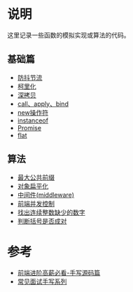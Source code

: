 # 说明

这里记录一些函数的模拟实现或算法的代码。

## 基础篇

* [防抖节流](./base/%E9%98%B2%E6%8A%96%E8%8A%82%E6%B5%81.md)
* [柯里化](./base//%E6%9F%AF%E9%87%8C%E5%8C%96.md)
* [深拷贝](./base//%E6%B7%B1%E6%8B%B7%E8%B4%9D.md)
* [call、apply、bind](./base/call%E3%80%81apply%E3%80%81bind.md)
* [new操作符](./base/new%E6%93%8D%E4%BD%9C%E7%AC%A6.md)
* [instanceof](./base/instanceof.md)
* [Promise](./base/Promise.md)
* [flat](./base/flat.md)

## 算法

* [最大公共前缀](./%E7%AE%97%E6%B3%95/%E6%9C%80%E5%A4%A7%E5%85%AC%E5%85%B1%E5%89%8D%E7%BC%80.md)
* [对象扁平化](./%E7%AE%97%E6%B3%95/%E5%AF%B9%E8%B1%A1%E6%89%81%E5%B9%B3%E5%8C%96.md)
* [中间件(middleware)](./%E7%AE%97%E6%B3%95/%E4%B8%AD%E9%97%B4%E4%BB%B6(middleware).md)
* [前端并发控制](./%E7%AE%97%E6%B3%95/%E5%B9%B6%E5%8F%91%E6%8E%A7%E5%88%B6.md)
* [找出连续整数缺少的数字](./%E7%AE%97%E6%B3%95/%E6%89%BE%E5%87%BA%E8%BF%9E%E7%BB%AD%E6%95%B4%E6%95%B0%E7%BC%BA%E5%B0%91%E7%9A%84%E6%95%B0%E5%AD%97.md)
* [判断括号是否成对](./%E7%AE%97%E6%B3%95/%E5%88%A4%E6%96%AD%E6%8B%AC%E5%8F%B7%E6%98%AF%E5%90%A6%E6%88%90%E5%AF%B9.md)

# 参考

* [前端进阶高薪必看-手写源码篇](https://juejin.cn/post/6844904153437700103)
* [常见面试手写系列](https://github.com/qianlongo/fe-handwriting)
